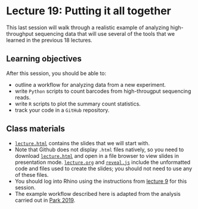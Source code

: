 # Lecture 19: Putting it all together

This last session will walk through a realistic example of  analyzing high-throughput sequencing data that will use several of the tools that we learned in the previous 18 lectures.

## Learning objectives

After this session, you should be able to:
- outline a workflow for analyzing data from a new experiment.
- write `Python` scripts to count barcodes from high-througput sequencing reads.
- write `R` scripts to plot the summary count statistics.
- track your code in a `GitHub` repository.

## Class materials

- [`lecture.html`](lecture.html) contains the slides that we will start with.
- Note that Github does not display `.html` files natively, so you need to download [`lecture.html`](lecture.html) and open in a file browser to view slides in presentation mode. [`lecture.org`](lecture.org) and [`reveal.js`](reveal.js) include the unformatted code and files used to create the slides; you should not need to use any of these files.
- You should log into Rhino using the instructions from [lecture 9](https://github.com/fredhutchio/tfcb_2019/tree/master/lectures/lecture09#tutorial) for this session.
- The example workflow described here is adapted from the analysis carried out in [Park 2019](https://github.com/rasilab/ribosome_collisions_yeast).
